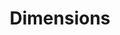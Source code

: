 ---
bigquery: https://console.cloud.google.com/bigquery?p=covid-19-dimensions-ai&page=table&d=data&t=publications
contributors: Digital Science, https://www.digital-science.com/
cost: Free for personal, non-commercial use.
description: Dimensions contains more than 100 million publications, ranging from
  articles published in scholarly journals, books and book chapters, to preprints
  and conference proceedings. All publications are contextualized with linked data
  sets, funding, publications, patents, clinical trials, and policy documents. You
  can also view associated categories, funders, institutions, and researcher profiles.
documentation: https://docs.dimensions.ai/bigquery/index.html
last_edit: Mon, 04 Apr 2022 19:04:00 GMT
location: https://www.dimensions.ai/products/free/
maintained_by: Digital Science, https://www.digital-science.com/
schema_fields: '[''links'', ''funding_gbp'', ''research_org_state_codes'', ''book_title'',
  ''labels'', ''granted_date'', ''conference'', ''categories'', ''research_org_countries'',
  ''original_assignee_countries'', ''end_year'', ''category_bra'', ''resulting_publication_ids'',
  ''license'', ''original_assignee'', ''assignee_orgs'', ''family_id'', ''embargo_date'',
  ''date_normal'', ''proceedings_title'', ''associated_publication_doi'', ''category_icrp_ct'',
  ''funding_cad'', ''funding_usd'', ''citations_count'', ''repository_url'', ''repository_id'',
  ''abstract'', ''authors'', ''external_ids'', ''current_assignee_countries'', ''pmcid'',
  ''research_org_city_names'', ''resulting_publication_doi'', ''brief_title'', ''funding_chf'',
  ''status'', ''date_print'', ''date_imported_gbq'', ''acronym'', ''relationships'',
  ''date_modified'', ''research_org_country_names'', ''funder_org_acronyms'', ''expiration_year'',
  ''legal_events'', ''funding_amount'', ''category_hra'', ''publication_year'', ''publication_ids'',
  ''pages'', ''end_date'', ''inventor_names'', ''family_members_ids'', ''funding_cny'',
  ''book_series_title'', ''funding_details'', ''eisbn'', ''isbn'', ''linkout'', ''research_orgs'',
  ''year'', ''volume'', ''parent_id'', ''issue'', ''source_id'', ''original_abstract'',
  ''category_uoa'', ''mesh_headings'', ''doi'', ''publisher'', ''supporting_grant_ids'',
  ''acknowledgements'', ''category_sdg'', ''types'', ''start_year'', ''created_date'',
  ''registry'', ''funding_eur'', ''mesh_terms'', ''date_online'', ''journal_lists'',
  ''filing_year'', ''repository_name'', ''original_title'', ''open_access_categories_v2'',
  ''associated_publication_pmid'', ''citation_string'', ''filing_status'', ''associated_publication_arxiv_id'',
  ''funding_aud'', ''email_address'', ''funder_org_state_codes'', ''concepts'', ''altmetrics'',
  ''kind'', ''arxiv_id'', ''type'', ''associated_publication_id'', ''ipcr'', ''research_org_cities'',
  ''organisation_details'', ''associated_grant_ids'', ''application_number'', ''established'',
  ''jurisdiction'', ''citations'', ''research_org_state_names'', ''category_hrcs_hc'',
  ''funder_org_countries'', ''granted_year'', ''phase'', ''family_count'', ''wikipedia_url'',
  ''funder_org_cities'', ''metrics'', ''funding_jpy'', ''id'', ''title'', ''funder_org'',
  ''date'', ''category_icrp_cso'', ''name'', ''foa_number'', ''subtitles'', ''conditions'',
  ''funder_orgs'', ''editors'', ''gender'', ''clinical_trial_ids'', ''aliases'', ''publication_date'',
  ''filing_date'', ''priority_date'', ''funding_nzd'', ''open_access_categories'',
  ''assignee_countries'', ''funding_currency'', ''description'', ''journal'', ''original_assignee_orgs'',
  ''current_assignee'', ''investigators'', ''active_years'', ''cpc'', ''expiration_date'',
  ''researcher_ids'', ''acronyms'', ''address'', ''pmid'', ''patent_ids'', ''priority_year'',
  ''current_assignee_orgs'', ''interventions'', ''category_rcdc'', ''grant_number'',
  ''legal_status'', ''cited_by_ids'', ''reference_ids'', ''date_inserted'', ''category_hrcs_rac'',
  ''funder_countries'', ''category_for'', ''language'', ''start_date'']'
shortname: dimensions
tags:
- scholarly literature
- patents
- funding
- clinical trials
- academic profiles
terms_of_use: 'Use of both the Dimensions COVID-19 dataset and full Dimensions dataset
  are subject to the Dimensions Terms of use: https://www.dimensions.ai/policies-terms-legal '
title: Dimensions
uuid: dcff88bd-fe6b-4fdb-8159-809bf9d7bc1c
---